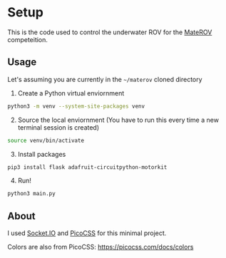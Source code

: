 # Setup

This is the code used to control the underwater ROV for the [MateROV](https://materovcompetition.org/) competeition.

## Usage
Let's assuming you are currently in the `~/materov` cloned directory

1. Create a Python virtual enviornment
```bash
python3 -m venv --system-site-packages venv
```
2. Source the local enviornment (You have to run this every time a new terminal session is created)
```bash
source venv/bin/activate
```
3. Install packages
```bash
pip3 install flask adafruit-circuitpython-motorkit
```
4. Run!
```bash
python3 main.py
```

## About

I used [Socket.IO](https://socket.io) and [PicoCSS](https://picocss.com) for this minimal project.

Colors are also from PicoCSS: https://picocss.com/docs/colors